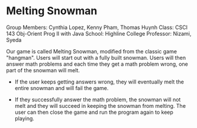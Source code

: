 # Melting Snowman

Group Members: Cynthia Lopez, Kenny Pham, Thomas Huynh
Class: CSCI 143 Obj-Orient Prog II with Java
School: Highline College
Professor: Nizami, Syeda

Our game is called Melting Snowman, modified from the classic game "hangman". Users will start out with a fully built snowman. Users will then answer math problems and each time they get a math problem wrong, one part of the snowman will melt.

- If the user keeps getting answers wrong, they will eventually melt the entire snowman and will fail the game.

- If they successfully answer the math problem, the snowman will not melt and they will succeed in keeping the snowman from melting. The user can then close the game and run the program again to keep playing.
